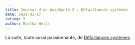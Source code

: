 ```yaml
---
title: Journal d'un AssaSynth 2 : Défaillances systèmes
date: 2021-01-17
rating: 5
author: Martha Wells
---
```


La suite, toute aussi passionnante, de [Défaillances systèmes](/books/journal-assasynth-2)
